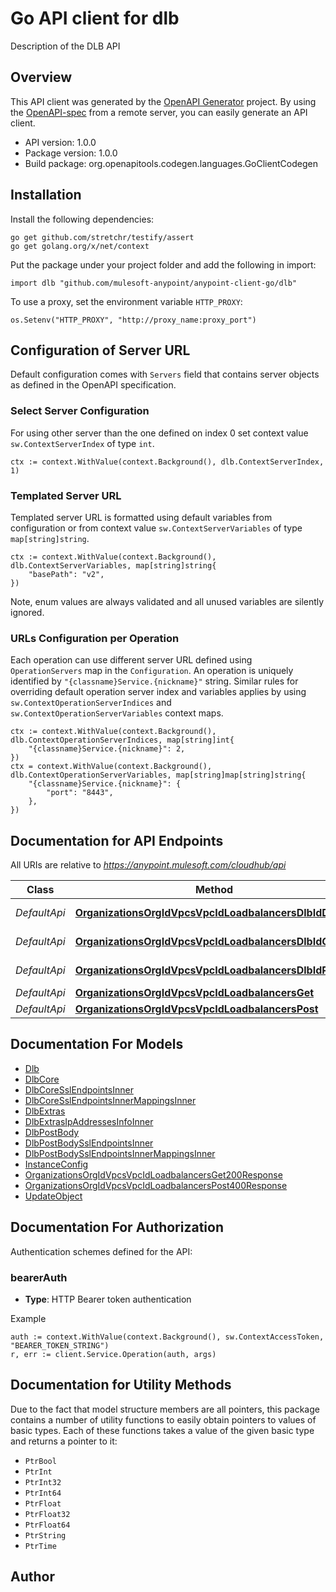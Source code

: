 # Go API client for dlb

Description of the DLB API

## Overview
This API client was generated by the [OpenAPI Generator](https://openapi-generator.tech) project.  By using the [OpenAPI-spec](https://www.openapis.org/) from a remote server, you can easily generate an API client.

- API version: 1.0.0
- Package version: 1.0.0
- Build package: org.openapitools.codegen.languages.GoClientCodegen

## Installation

Install the following dependencies:

```shell
go get github.com/stretchr/testify/assert
go get golang.org/x/net/context
```

Put the package under your project folder and add the following in import:

```golang
import dlb "github.com/mulesoft-anypoint/anypoint-client-go/dlb"
```

To use a proxy, set the environment variable `HTTP_PROXY`:

```golang
os.Setenv("HTTP_PROXY", "http://proxy_name:proxy_port")
```

## Configuration of Server URL

Default configuration comes with `Servers` field that contains server objects as defined in the OpenAPI specification.

### Select Server Configuration

For using other server than the one defined on index 0 set context value `sw.ContextServerIndex` of type `int`.

```golang
ctx := context.WithValue(context.Background(), dlb.ContextServerIndex, 1)
```

### Templated Server URL

Templated server URL is formatted using default variables from configuration or from context value `sw.ContextServerVariables` of type `map[string]string`.

```golang
ctx := context.WithValue(context.Background(), dlb.ContextServerVariables, map[string]string{
	"basePath": "v2",
})
```

Note, enum values are always validated and all unused variables are silently ignored.

### URLs Configuration per Operation

Each operation can use different server URL defined using `OperationServers` map in the `Configuration`.
An operation is uniquely identified by `"{classname}Service.{nickname}"` string.
Similar rules for overriding default operation server index and variables applies by using `sw.ContextOperationServerIndices` and `sw.ContextOperationServerVariables` context maps.

```golang
ctx := context.WithValue(context.Background(), dlb.ContextOperationServerIndices, map[string]int{
	"{classname}Service.{nickname}": 2,
})
ctx = context.WithValue(context.Background(), dlb.ContextOperationServerVariables, map[string]map[string]string{
	"{classname}Service.{nickname}": {
		"port": "8443",
	},
})
```

## Documentation for API Endpoints

All URIs are relative to *https://anypoint.mulesoft.com/cloudhub/api*

Class | Method | HTTP request | Description
------------ | ------------- | ------------- | -------------
*DefaultApi* | [**OrganizationsOrgIdVpcsVpcIdLoadbalancersDlbIdDelete**](docs/DefaultApi.md#organizationsorgidvpcsvpcidloadbalancersdlbiddelete) | **Delete** /organizations/{orgId}/vpcs/{vpcId}/loadbalancers/{dlbId} | 
*DefaultApi* | [**OrganizationsOrgIdVpcsVpcIdLoadbalancersDlbIdGet**](docs/DefaultApi.md#organizationsorgidvpcsvpcidloadbalancersdlbidget) | **Get** /organizations/{orgId}/vpcs/{vpcId}/loadbalancers/{dlbId} | 
*DefaultApi* | [**OrganizationsOrgIdVpcsVpcIdLoadbalancersDlbIdPatch**](docs/DefaultApi.md#organizationsorgidvpcsvpcidloadbalancersdlbidpatch) | **Patch** /organizations/{orgId}/vpcs/{vpcId}/loadbalancers/{dlbId} | 
*DefaultApi* | [**OrganizationsOrgIdVpcsVpcIdLoadbalancersGet**](docs/DefaultApi.md#organizationsorgidvpcsvpcidloadbalancersget) | **Get** /organizations/{orgId}/vpcs/{vpcId}/loadbalancers | 
*DefaultApi* | [**OrganizationsOrgIdVpcsVpcIdLoadbalancersPost**](docs/DefaultApi.md#organizationsorgidvpcsvpcidloadbalancerspost) | **Post** /organizations/{orgId}/vpcs/{vpcId}/loadbalancers | 


## Documentation For Models

 - [Dlb](docs/Dlb.md)
 - [DlbCore](docs/DlbCore.md)
 - [DlbCoreSslEndpointsInner](docs/DlbCoreSslEndpointsInner.md)
 - [DlbCoreSslEndpointsInnerMappingsInner](docs/DlbCoreSslEndpointsInnerMappingsInner.md)
 - [DlbExtras](docs/DlbExtras.md)
 - [DlbExtrasIpAddressesInfoInner](docs/DlbExtrasIpAddressesInfoInner.md)
 - [DlbPostBody](docs/DlbPostBody.md)
 - [DlbPostBodySslEndpointsInner](docs/DlbPostBodySslEndpointsInner.md)
 - [DlbPostBodySslEndpointsInnerMappingsInner](docs/DlbPostBodySslEndpointsInnerMappingsInner.md)
 - [InstanceConfig](docs/InstanceConfig.md)
 - [OrganizationsOrgIdVpcsVpcIdLoadbalancersGet200Response](docs/OrganizationsOrgIdVpcsVpcIdLoadbalancersGet200Response.md)
 - [OrganizationsOrgIdVpcsVpcIdLoadbalancersPost400Response](docs/OrganizationsOrgIdVpcsVpcIdLoadbalancersPost400Response.md)
 - [UpdateObject](docs/UpdateObject.md)


## Documentation For Authorization


Authentication schemes defined for the API:
### bearerAuth

- **Type**: HTTP Bearer token authentication

Example

```golang
auth := context.WithValue(context.Background(), sw.ContextAccessToken, "BEARER_TOKEN_STRING")
r, err := client.Service.Operation(auth, args)
```


## Documentation for Utility Methods

Due to the fact that model structure members are all pointers, this package contains
a number of utility functions to easily obtain pointers to values of basic types.
Each of these functions takes a value of the given basic type and returns a pointer to it:

* `PtrBool`
* `PtrInt`
* `PtrInt32`
* `PtrInt64`
* `PtrFloat`
* `PtrFloat32`
* `PtrFloat64`
* `PtrString`
* `PtrTime`

## Author



